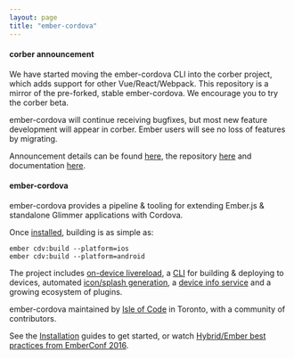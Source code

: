 ```yaml
---
layout: page
title: "ember-cordova"
---
```


#### corber announcement

We have started moving the ember-cordova CLI into the corber project, which adds support for other Vue/React/Webpack. This repository is a mirror of the pre-forked, stable ember-cordova. We encourage you to try the corber beta.

ember-cordova will continue receiving bugfixes, but most new feature development will appear in corber. Ember users will see no loss of features by migrating.

Announcement details can be found [here](http://blog.isleofcode.com/announcing-corber-ember-cordova-vue/), the repository [here](https://github.com/isleofcode/corber) and documentation [here](http://corber.io).

#### ember-cordova

ember-cordova provides a pipeline & tooling for extending Ember.js & standalone Glimmer applications with Cordova.

Once [installed](pages/installation), building is as simple as:

```
ember cdv:build --platform=ios
ember cdv:build --platform=android
```

The project includes [on-device livereload](pages/workflow/livereload), a [CLI](pages/cli) for building & deploying to devices, automated [icon/splash generation](pages/workflow/icon_splash_management), a [device info service](pages/service_platform) and a growing ecosystem of plugins.

ember-cordova maintained by [Isle of Code](https://isleofcode.com) in Toronto, with a community of contributors.

See the [Installation](pages/installation) guides to get started, or watch [Hybrid/Ember best practices from EmberConf 2016](https://www.youtube.com/embed/Ry639hvWKbM).
